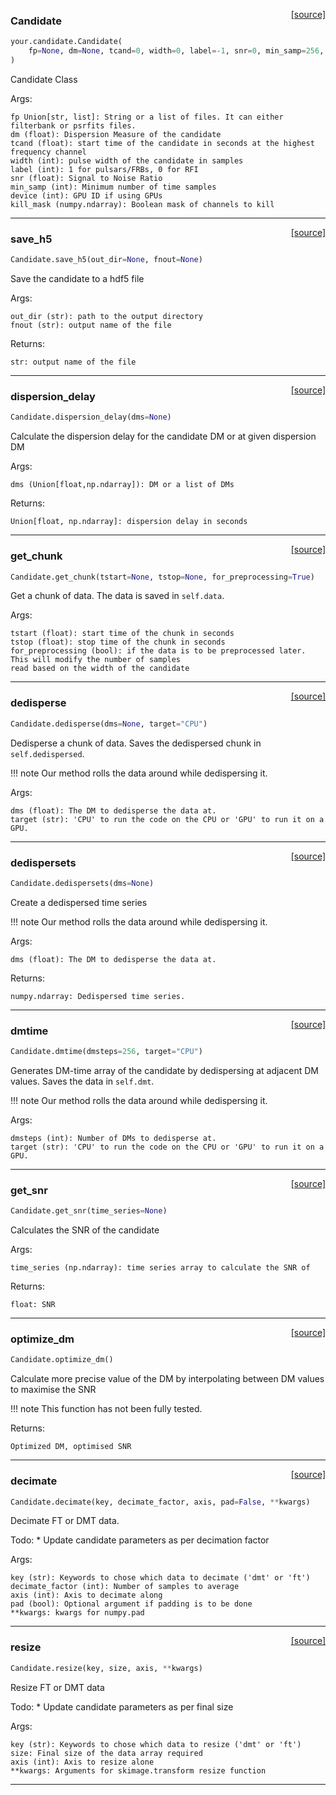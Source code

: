 <span style="float:right;">[[source]](https://github.com/thepetabyteproject/your/blob/master/your/candidate.py#L14)</span>

### Candidate


```python
your.candidate.Candidate(
    fp=None, dm=None, tcand=0, width=0, label=-1, snr=0, min_samp=256, device=0, kill_mask=None
)
```


Candidate Class

Args: 

    fp Union[str, list]: String or a list of files. It can either filterbank or psrfits files.
    dm (float): Dispersion Measure of the candidate
    tcand (float): start time of the candidate in seconds at the highest frequency channel
    width (int): pulse width of the candidate in samples
    label (int): 1 for pulsars/FRBs, 0 for RFI
    snr (float): Signal to Noise Ratio
    min_samp (int): Minimum number of time samples
    device (int): GPU ID if using GPUs
    kill_mask (numpy.ndarray): Boolean mask of channels to kill


----

<span style="float:right;">[[source]](https://github.com/thepetabyteproject/your/blob/master/your/candidate.py#L65)</span>

### save_h5


```python
Candidate.save_h5(out_dir=None, fnout=None)
```


Save the candidate to a hdf5 file

Args: 

    out_dir (str): path to the output directory
    fnout (str): output name of the file

Returns: 

    str: output name of the file


----

<span style="float:right;">[[source]](https://github.com/thepetabyteproject/your/blob/master/your/candidate.py#L132)</span>

### dispersion_delay


```python
Candidate.dispersion_delay(dms=None)
```


Calculate the dispersion delay for the candidate DM or at given dispersion DM

Args: 

    dms (Union[float,np.ndarray]): DM or a list of DMs

Returns: 

    Union[float, np.ndarray]: dispersion delay in seconds


----

<span style="float:right;">[[source]](https://github.com/thepetabyteproject/your/blob/master/your/candidate.py#L153)</span>

### get_chunk


```python
Candidate.get_chunk(tstart=None, tstop=None, for_preprocessing=True)
```


Get a chunk of data. The data is saved in `self.data`.

Args: 

    tstart (float): start time of the chunk in seconds
    tstop (float): stop time of the chunk in seconds
    for_preprocessing (bool): if the data is to be preprocessed later. This will modify the number of samples
    read based on the width of the candidate


----

<span style="float:right;">[[source]](https://github.com/thepetabyteproject/your/blob/master/your/candidate.py#L263)</span>

### dedisperse


```python
Candidate.dedisperse(dms=None, target="CPU")
```


Dedisperse a chunk of data. Saves the dedispersed chunk in `self.dedispersed`.

!!! note
    Our method rolls the data around while dedispersing it.

Args: 

    dms (float): The DM to dedisperse the data at.
    target (str): 'CPU' to run the code on the CPU or 'GPU' to run it on a GPU.


----

<span style="float:right;">[[source]](https://github.com/thepetabyteproject/your/blob/master/your/candidate.py#L304)</span>

### dedispersets


```python
Candidate.dedispersets(dms=None)
```


Create a dedispersed time series

!!! note
    Our method rolls the data around while dedispersing it.

Args: 

    dms (float): The DM to dedisperse the data at.

Returns: 

    numpy.ndarray: Dedispersed time series.


----

<span style="float:right;">[[source]](https://github.com/thepetabyteproject/your/blob/master/your/candidate.py#L337)</span>

### dmtime


```python
Candidate.dmtime(dmsteps=256, target="CPU")
```


Generates DM-time array of the candidate by dedispersing at adjacent DM values. Saves the data in `self.dmt`.

!!! note
    Our method rolls the data around while dedispersing it.

Args: 

    dmsteps (int): Number of DMs to dedisperse at.
    target (str): 'CPU' to run the code on the CPU or 'GPU' to run it on a GPU.


----

<span style="float:right;">[[source]](https://github.com/thepetabyteproject/your/blob/master/your/candidate.py#L359)</span>

### get_snr


```python
Candidate.get_snr(time_series=None)
```


Calculates the SNR of the candidate

Args: 

    time_series (np.ndarray): time series array to calculate the SNR of

Returns: 

    float: SNR


----

<span style="float:right;">[[source]](https://github.com/thepetabyteproject/your/blob/master/your/candidate.py#L382)</span>

### optimize_dm


```python
Candidate.optimize_dm()
```


Calculate more precise value of the DM by interpolating between DM values to maximise the SNR

!!! note
    This function has not been fully tested.

Returns: 

    Optimized DM, optimised SNR


----

<span style="float:right;">[[source]](https://github.com/thepetabyteproject/your/blob/master/your/candidate.py#L412)</span>

### decimate


```python
Candidate.decimate(key, decimate_factor, axis, pad=False, **kwargs)
```


Decimate FT or DMT data.

Todo:
    * Update candidate parameters as per decimation factor

Args: 

    key (str): Keywords to chose which data to decimate ('dmt' or 'ft')
    decimate_factor (int): Number of samples to average
    axis (int): Axis to decimate along
    pad (bool): Optional argument if padding is to be done
    **kwargs: kwargs for numpy.pad


----

<span style="float:right;">[[source]](https://github.com/thepetabyteproject/your/blob/master/your/candidate.py#L450)</span>

### resize


```python
Candidate.resize(key, size, axis, **kwargs)
```


Resize FT or DMT data

Todo:
    * Update candidate parameters as per final size

Args: 

    key (str): Keywords to chose which data to resize ('dmt' or 'ft')
    size: Final size of the data array required
    axis (int): Axis to resize alone
    **kwargs: Arguments for skimage.transform resize function


----

